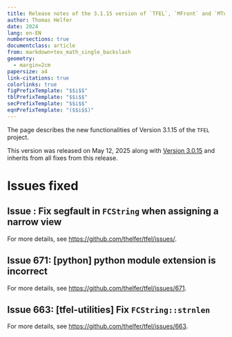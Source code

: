 ```yaml
---
title: Release notes of the 3.1.15 version of `TFEL`, `MFront` and `MTest`
author: Thomas Helfer
date: 2024
lang: en-EN
numbersections: true
documentclass: article
from: markdown+tex_math_single_backslash
geometry:
  - margin=2cm
papersize: a4
link-citations: true
colorlinks: true
figPrefixTemplate: "$$i$$"
tblPrefixTemplate: "$$i$$"
secPrefixTemplate: "$$i$$"
eqnPrefixTemplate: "($$i$$)"
---
```


The page describes the new functionalities of Version 3.1.15 of the
`TFEL` project.

This version was released on May 12, 2025 along with [Version
3.0.15](release-notes-3.0.15.html) and inherits from all fixes from this
release.

# Issues fixed

## Issue : Fix segfault in `FCString` when assigning a narrow view

For more details, see <https://github.com/thelfer/tfel/issues/>.

## Issue 671: [python] python module extension is incorrect

For more details, see <https://github.com/thelfer/tfel/issues/671>.

## Issue 663: [tfel-utilities] Fix `FCString::strnlen`

For more details, see <https://github.com/thelfer/tfel/issues/663>.

